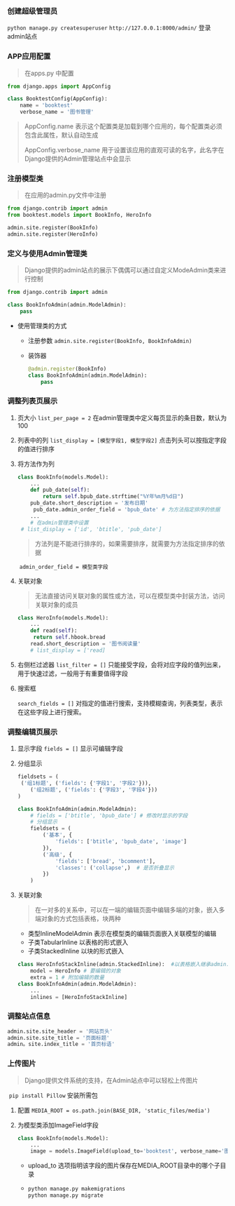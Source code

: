 ### 创建超级管理员

`python manage.py createsuperuser`
`http://127.0.0.1:8000/admin/` 登录admin站点

### APP应用配置

> 在apps.py 中配置

```python
from django.apps import AppConfig

class BooktestConfig(AppConfig):
    name = 'booktest'
    verbose_name = '图书管理'
```

> AppConfig.name 表示这个配置类是加载到哪个应用的，每个配置类必须包含此属性，默认自动生成
>
> AppConfig.verbose_name 用于设置该应用的直观可读的名字，此名字在Django提供的Admin管理站点中会显示

### 注册模型类

> 在应用的admin.py文件中注册

```python
from django.contrib import admin
from booktest.models import BookInfo, HeroInfo

admin.site.register(BookInfo)
admin.site.register(HeroInfo)
```

### 定义与使用Admin管理类

> Django提供的admin站点的展示下偶偶可以通过自定义ModeAdmin类来进行控制

```python
from django.contrib import admin

class BookInfoAdmin(admin.ModelAdmin):
    pass
```

* 使用管理类的方式

  * 注册参数
    `admin.site.register(BookInfo, BookInfoAdmin)`

  * 装饰器

    ```python
    @admin.register(BookInfo)
    class BookInfoAdmin(admin.ModelAdmin):
        pass
    ```

### 调整列表页展示

1. 页大小
   `list_per_page = 2` 在admin管理类中定义每页显示的条目数，默认为100

2. 列表中的列
   `list_display = [模型字段1, 模型字段2]`  点击列头可以按指定字段的值进行排序

3. 将方法作为列

   ```python
   class BookInfo(models.Model):
       ...
       def pub_date(self):
           return self.bpub_date.strftime("%Y年%m月%d日")
       pub_date.short_description = '发布日期'
    	pub_date.admin_order_field = 'bpub_date' # 为方法指定排序的依据
       ...
       # 在admin管理类中设置
   	# list_display = ['id', 'btitle', 'pub_date']
   ```

   > 方法列是不能进行排序的，如果需要排序，就需要为方法指定排序的依据

   ​	`admin_order_field = 模型类字段`

4. 关联对象

   > 无法直接访问关联对象的属性或方法，可以在模型类中封装方法，访问关联对象的成员

   ```python
   class HeroInfo(models.Model):
       ...
       def read(self):
   		return self.hbook.bread
       read.short_description = '图书阅读量'
       # list_display = ['read]
   ```

5. 右侧栏过滤器
   `list_filter = []` 只能接受字段，会将对应字段的值列出来，用于快速过滤，一般用于有重要值得字段

6. 搜索框

   `search_fields = []` 对指定的值进行搜索，支持模糊查询，列表类型，表示在这些字段上进行搜索。

### 调整编辑页展示

1. 显示字段
   `fields = []`  显示可编辑字段

2. 分组显示

   ```python
   fieldsets = (
   	('组1标题', ('fields': {'字段1', '字段2'})),
       ('组2标题', ('fields': {'字段3', '字段4'}))
   )
   ```

   ```python
   class BookInfoAdmin(admin.ModelAdmin):
       # fields = ['btitle', 'bpub_date'] # 修改时显示的字段
       # 分组显示
       fieldsets = (
           ('基本', {
               'fields': ['btitle', 'bpub_date', 'image']
           }),
           ('高级', {
               'fields': ['bread', 'bcomment'],
               'classes': ('collapse',)  # 是否折叠显示
           })
       )
   ```

3. 关联对象

   > 在一对多的关系中，可以在一端的编辑页面中编辑多端的对象，嵌入多端对象的方式包括表格，块两种

   * 类型InlineModelAdmin 表示在模型类的编辑页面嵌入关联模型的编辑
   * 子类TabularInline 以表格的形式嵌入
   * 子类StackedInline 以块的形式嵌入

   ```python
   class HeroInfoStackInline(admin.StackedInline):  #以表格嵌入继承admin.TabularInline
       model = HeroInfo # 要编辑的对象
       extra = 1 # 附加编辑的数量
   class BookInfoAdmin(admin.ModelAdmin):
       ...
       inlines = [HeroInfoStackInline]
   ```

### 调整站点信息

```python
admin.site.site_header = '网站页头'
admin.site.site_title = '页面标题'
admin。site.index_title = '首页标语'
```

### 上传图片

> Django提供文件系统的支持，在Admin站点中可以轻松上传图片

​	`pip install Pillow` 安装所需包

1. 配置
   `MEDIA_ROOT = os.path.join(BASE_DIR, 'static_files/media')`

2. 为模型类添加ImageField字段

   ```python
   class BookInfo(models.Model):
       ...
       image = models.ImageField(upload_to='booktest', verbose_name='图片', null=True)
   ```

   - upload_to 选项指明该字段的图片保存在MEDIA_ROOT目录中的哪个子目录

   - ```python
     python manage.py makemigrations
     python manage.py migrate
     ```


